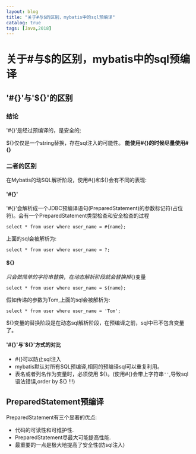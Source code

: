 ```yaml
---
layout: blog
title: "关于#与$的区别，mybatis中的sql预编译"
catalog: true
tags: [Java,2018]
---
```

# 关于#与$的区别，mybatis中的sql预编译

## \'#{}\'与\'${}\'的区别

### 结论

'#{}'是经过预编译的，是安全的;

${}仅仅是一个string替换，存在sql注入的可能性。
**能使用#{}的时候尽量使用#{}**

### 二者的区别

在Mybatis的动SQL解析阶段，使用#{}和${}会有不同的表现:

#### '#{}'

'#{}'会解析成一个JDBC预编译语句(PreparedStatement)的参数标记符(占位符)。会有一个PreparedStatement类型检查和安全检查的过程

`select * from user where user_name = #{name};`

上面的sql会被解析为:

`select * from user where user_name = ?;`

#### ${}

${}只会做简单的字符串替换，在动态解析阶段就会替换掉${}变量

`select * from user where user_name = ${name};`

假如传递的参数为Tom,上面的sql会被解析为:

`select * from user where user_name = 'Tom';`

${}变量的替换阶段是在动态sql解析阶段，在预编译之前，sql中已不包含变量了。

#### '#{}'与'${}'方式的对比

+ #{}可以防止sql注入
+ mybatis默认对所有SQL预编译,相同的预编译sql可以重复利用。
+ 表名或者列名作为变量时，必须使用 ${}。(使用#{}会带上字符串`''`,导致sql语法错误,order by ${} !!!)

## PreparedStatement预编译

PreparedStatement有三个显著的优点:

+ 代码的可读性和可维护性.
+ PreparedStatement尽最大可能提高性能.
+ 最重要的一点是极大地提高了安全性(防sql注入)

